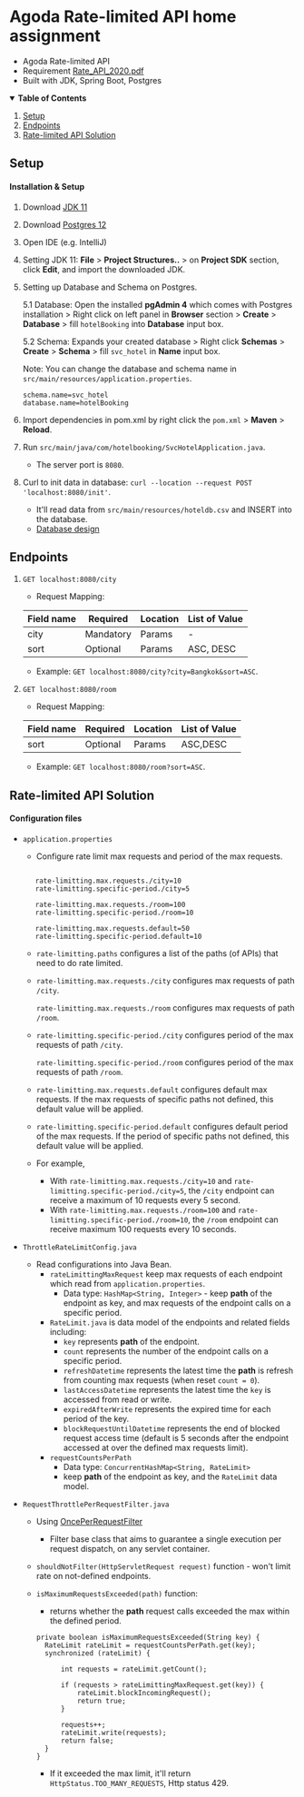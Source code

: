 # Agoda Rate-limited API home assignment

- Agoda Rate-limited API
- Requirement [Rate_API_2020.pdf](./Rate_API_2020.pdf)
- Built with JDK, Spring Boot, Postgres 


<!-- TABLE OF CONTENTS -->
<details open="open">
  <summary><b>Table of Contents</b></summary>
  <ol>
    <li><a href="#setup">Setup</a></li>
    <li><a href="#endpoints">Endpoints</a></li>
    <li><a href="#rate-limited-api-solution">Rate-limited API Solution</a></li>
  </ol>
</details>

<!-- Setup -->
## Setup

#### Installation & Setup

1. Download [JDK 11](http://jdk.java.net/archive/) 
2. Download [Postgres 12](https://www.postgresql.org/download/) 
3. Open IDE (e.g. IntelliJ)
4. Setting JDK 11: **File** > **Project Structures..** > on **Project SDK** section, click **Edit**, and import the downloaded JDK.
5. Setting up Database and Schema on Postgres.

    5.1 Database: Open the installed **pgAdmin 4** which comes with Postgres installation > Right click on left panel in **Browser** section > **Create** > **Database** > fill `hotelBooking` into **Database** input box.
    
    5.2 Schema: Expands your created database > Right click **Schemas** > **Create** > **Schema** > fill `svc_hotel` in **Name** input box.

    Note: You can change the database and schema name in `src/main/resources/application.properties`.
        
    ```
    schema.name=svc_hotel
    database.name=hotelBooking
    ```
        
6. Import dependencies in pom.xml by right click the `pom.xml` > **Maven** > **Reload**.
7. Run `src/main/java/com/hotelbooking/SvcHotelApplication.java`.
    - The server port is `8080`.
8. Curl to init data in database: `curl --location --request POST 'localhost:8080/init'`.
    - It'll read data from `src/main/resources/hoteldb.csv` and INSERT into the database.
    - [Database design](https://drive.google.com/file/d/1z6HBKNuGCMV8mIlXoo6vIrmHkaKpKQQZ/view) 
    
<!-- Endpoints -->
## Endpoints
1. `GET localhost:8080/city`
    - Request Mapping:
    
    |Field name| Required|Location|List of Value|
    |----------|---------|--------|-------------|
    |city|Mandatory|Params|-|
    |sort|Optional|Params|ASC, DESC|
    
    - Example: `GET localhost:8080/city?city=Bangkok&sort=ASC`.

2. `GET localhost:8080/room`
    - Request Mapping:
    
    |Field name| Required|Location|List of Value|
    |----------|---------|--------|-------------|
    |sort|Optional|Params|ASC,DESC|
    
    - Example: `GET localhost:8080/room?sort=ASC`.
    
<!-- Rate-limited API Solution -->
## Rate-limited API Solution

#### Configuration files

- `application.properties`
    - Configure rate limit max requests and period of the max requests.
    
    ```rate-limitting.paths=/city,/room
       
       rate-limitting.max.requests./city=10
       rate-limitting.specific-period./city=5
       
       rate-limitting.max.requests./room=100
       rate-limitting.specific-period./room=10
  
       rate-limitting.max.requests.default=50
       rate-limitting.specific-period.default=10
    ```
  
    - `rate-limitting.paths` configures a list of the paths (of APIs) that need to do rate limited.
    - `rate-limitting.max.requests./city` configures max requests of path `/city`.
       
      `rate-limitting.max.requests./room` configures max requests of path `/room`.
    
    - `rate-limitting.specific-period./city` configures period of the max requests of path `/city`.
    
      `rate-limitting.specific-period./room` configures period of the max requests of path `/room`.
    - `rate-limitting.max.requests.default` configures default max requests. If the max requests of specific paths not defined, this default value will be applied.
    - `rate-limitting.specific-period.default` configures default period of the max requests. If the period of specific paths not defined, this default value will be applied.
    - For example,
        - With `rate-limitting.max.requests./city=10` and `rate-limitting.specific-period./city=5`, the `/city` endpoint can receive a maximum of 10 requests every 5 second.
        - With `rate-limitting.max.requests./room=100` and `rate-limitting.specific-period./room=10`, the `/room` endpoint can receive maximum 100 requests every 10 seconds.
- `ThrottleRateLimitConfig.java`
    - Read configurations into Java Bean.
        - `rateLimittingMaxRequest` keep max requests of each endpoint which read from `application.properties`.
            - Data type: `HashMap<String, Integer>` - keep **path** of the endpoint as key, and max requests of the endpoint calls on a specific period.
        - `RateLimit.java` is data model of the endpoints and related fields including:
            - `key` represents **path** of the endpoint.
            - `count` represents the number of the endpoint calls on a specific period.
            - `refreshDatetime` represents the latest time the **path** is refresh from counting max requests (when reset `count = 0`).
            - `lastAccessDatetime` represents the latest time the `key` is accessed from read or write.
            - `expiredAfterWrite` represents the expired time for each period of the key.
            - `blockRequestUntilDatetime` represents the end of blocked request access time (default is 5 seconds after the endpoint accessed at over the defined max requests limit).
        - `requestCountsPerPath` 
            - Data type: `ConcurrentHashMap<String, RateLimit>` 
            - keep **path** of the endpoint as key, and the `RateLimit` data model.

- `RequestThrottlePerRequestFilter.java`
    - Using [OncePerRequestFilter](https://docs.spring.io/spring-framework/docs/current/javadoc-api/org/springframework/web/filter/OncePerRequestFilter.html)
        - Filter base class that aims to guarantee a single execution per request dispatch, on any servlet container.
    - `shouldNotFilter(HttpServletRequest request)` function - won't limit rate on not-defined endpoints.
    - `isMaximumRequestsExceeded(path)` function:
        - returns whether the **path** request calls exceeded the max within the defined period.
     
        ```
        private boolean isMaximumRequestsExceeded(String key) {
          RateLimit rateLimit = requestCountsPerPath.get(key);
          synchronized (rateLimit) {
  
              int requests = rateLimit.getCount();
  
              if (requests > rateLimittingMaxRequest.get(key)) {
                  rateLimit.blockIncomingRequest();
                  return true;
              }
  
              requests++;
              rateLimit.write(requests);
              return false;
          }
      }
        ```

      - If it exceeded the max limit, it'll return `HttpStatus.TOO_MANY_REQUESTS`, Http status 429.
